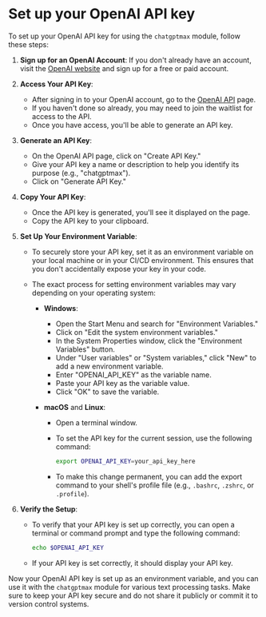 # Set up your OpenAI API key

To set up your OpenAI API key for using the `chatgptmax` module, follow these steps:

1. **Sign up for an OpenAI Account**: If you don't already have an account, visit the [OpenAI website](https://openai.com/) and sign up for a free or paid account.

2. **Access Your API Key**:
   - After signing in to your OpenAI account, go to the [OpenAI API](https://platform.openai.com/signup) page.
   - If you haven't done so already, you may need to join the waitlist for access to the API.
   - Once you have access, you'll be able to generate an API key.

3. **Generate an API Key**:
   - On the OpenAI API page, click on "Create API Key."
   - Give your API key a name or description to help you identify its purpose (e.g., "chatgptmax").
   - Click on "Generate API Key."

4. **Copy Your API Key**:
   - Once the API key is generated, you'll see it displayed on the page.
   - Copy the API key to your clipboard.

5. **Set Up Your Environment Variable**:
   - To securely store your API key, set it as an environment variable on your local machine or in your CI/CD environment. This ensures that you don't accidentally expose your key in your code.
   - The exact process for setting environment variables may vary depending on your operating system:

     - **Windows**:
       - Open the Start Menu and search for "Environment Variables."
       - Click on "Edit the system environment variables."
       - In the System Properties window, click the "Environment Variables" button.
       - Under "User variables" or "System variables," click "New" to add a new environment variable.
       - Enter "OPENAI_API_KEY" as the variable name.
       - Paste your API key as the variable value.
       - Click "OK" to save the variable.

     - **macOS** and **Linux**:
       - Open a terminal window.
       - To set the API key for the current session, use the following command:

         ```sh
         export OPENAI_API_KEY=your_api_key_here
         ```

       - To make this change permanent, you can add the export command to your shell's profile file (e.g., `.bashrc`, `.zshrc`, or `.profile`).

6. **Verify the Setup**:
   - To verify that your API key is set up correctly, you can open a terminal or command prompt and type the following command:

     ```sh
     echo $OPENAI_API_KEY
     ```

   - If your API key is set correctly, it should display your API key.

Now your OpenAI API key is set up as an environment variable, and you can use it with the `chatgptmax` module for various text processing tasks. Make sure to keep your API key secure and do not share it publicly or commit it to version control systems.
